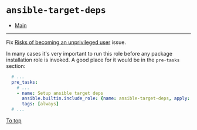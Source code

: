 # <a id="top"></a>`ansible-target-deps`

* [Main](../../readme.md)
---

Fix [Risks of becoming an unprivileged user](https://docs.ansible.com/ansible/2.10/user_guide/become.html#risks-of-becoming-an-unprivileged-user) issue.

In many cases it's very important to run this role before any package installation role is invoked. A good place for it would be in the `pre-tasks` section:

```yaml
  # ...
  pre_tasks:
    # ...
    - name: Setup ansible target deps
      ansible.builtin.include_role: {name: ansible-target-deps, apply: {tags: [always]}}
      tags: [always]
  # ...
```

[To top]

[To top]: #top
